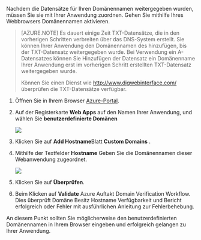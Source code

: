 Nachdem die Datensätze für Ihren Domänennamen weitergegeben wurden, müssen Sie sie mit Ihrer Anwendung zuordnen. Gehen Sie mithilfe Ihres Webbrowsers Domänennamen aktivieren.

> [AZURE.NOTE] Es dauert einige Zeit TXT-Datensätze, die in den vorherigen Schritten verbreiten über das DNS-System erstellt. Sie können Ihrer Anwendung den Domänennamen des hinzufügen, bis der TXT-Datensatz weitergegeben wurde. Bei Verwendung ein A-Datensatzes können Sie Hinzufügen der Datensatz ein Domänenname Ihrer Anwendung erst im vorherigen Schritt erstellten TXT-Datensatz weitergegeben wurde.
>
> Können Sie einen Dienst wie <a href="http://www.digwebinterface.com/">http://www.digwebinterface.com/</a> überprüfen die TXT-Datensätze verfügbar.

1. Öffnen Sie in Ihrem Browser [Azure-Portal](https://portal.azure.com).

2. Auf der Registerkarte **Web Apps** auf den Namen Ihrer Anwendung, und wählen Sie **benutzerdefinierte Domänen**

    ![](./media/custom-dns-web-site/dncmntask-cname-6.png)

3. Klicken Sie auf **Add Hostname**Blatt **Custom Domains** .
    
4. Mithilfe der Textfelder **Hostname** Geben Sie die Domänennamen dieser Webanwendung zugeordnet.

    ![](./media/custom-dns-web-site/add-custom-domain.png)

6.  Klicken Sie auf **Überprüfen**.

7.  Beim Klicken auf **Validate** Azure Auftakt Domain Verification Workflow. Dies überprüft Domäne Besitz Hostname Verfügbarkeit und Bericht erfolgreich oder Fehler mit ausführlichen Anleitung zur Fehlerbehebung.    

An diesem Punkt sollten Sie möglicherweise den benutzerdefinierten Domänennamen in Ihrem Browser eingeben und erfolgreich gelangen zu Ihrer Anwendung.
